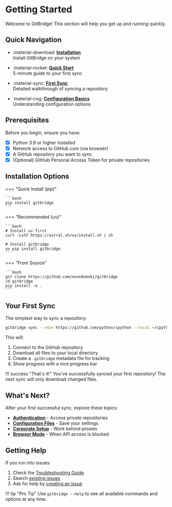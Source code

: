 # Getting Started

Welcome to GitBridge! This section will help you get up and running quickly.

## Quick Navigation

<div class="grid cards" markdown>

- :material-download: **[Installation](installation.md)**  
  Install GitBridge on your system

- :material-rocket: **[Quick Start](quick-start.md)**  
  5-minute guide to your first sync

- :material-sync: **[First Sync](first-sync.md)**  
  Detailed walkthrough of syncing a repository

- :material-cog: **[Configuration Basics](configuration-basics.md)**  
  Understanding configuration options

</div>

## Prerequisites

Before you begin, ensure you have:

- [x] Python 3.9 or higher installed
- [x] Network access to GitHub.com (via browser)
- [x] A GitHub repository you want to sync
- [x] (Optional) GitHub Personal Access Token for private repositories

## Installation Options

=== "Quick Install (pip)"

    ```bash
    pip install gitbridge
    ```

=== "Recommended (uv)"

    ```bash
    # Install uv first
    curl -LsSf https://astral.sh/uv/install.sh | sh
    
    # Install gitbridge
    uv pip install gitbridge
    ```

=== "From Source"

    ```bash
    git clone https://github.com/nevedomski/gitbridge
    cd gitbridge
    pip install -e .
    ```

## Your First Sync

The simplest way to sync a repository:

```bash
gitbridge sync --repo https://github.com/python/cpython --local ~/cpython
```

This will:

1. Connect to the GitHub repository
2. Download all files to your local directory
3. Create a `.gitbridge` metadata file for tracking
4. Show progress with a nice progress bar

!!! success "That's it!"
    You've successfully synced your first repository! The next sync will only download changed files.

## What's Next?

After your first successful sync, explore these topics:

- **[Authentication](../user-guide/authentication.md)** - Access private repositories
- **[Configuration Files](configuration-basics.md)** - Save your settings
- **[Corporate Setup](../user-guide/corporate-setup.md)** - Work behind proxies
- **[Browser Mode](../user-guide/sync-methods.md#browser-automation-method)** - When API access is blocked

## Getting Help

If you run into issues:

1. Check the [Troubleshooting Guide](../troubleshooting/index.md)
2. Search [existing issues](https://github.com/nevedomski/gitbridge/issues)
3. Ask for help by [creating an issue](https://github.com/nevedomski/gitbridge/issues/new)

!!! tip "Pro Tip"
    Use `gitbridge --help` to see all available commands and options at any time.